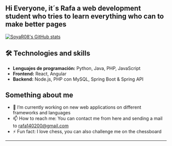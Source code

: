 ## Hi Everyone, it´s Rafa a web development student who tries to learn everything who can to make better pages

<!--
**SoyaR08/SoyaR08** is a ✨ _special_ ✨ repository because its `README.md` (this file) appears on your GitHub profile.

Here are some ideas to get you started:

- 🔭 I’m currently working on ...
- 🌱 I’m currently learning ...
- 👯 I’m looking to collaborate on ...
- 🤔 I’m looking for help with ...
- 💬 Ask me about ...
- 📫 How to reach me: ...
- 😄 Pronouns: ...
- ⚡ Fun fact: ...
-->

[![SoyaR08's GitHub stats](https://github-readme-stats.vercel.app/api?username=SoyaR08&count_private=true&theme=react)](https://github.com/anuraghazra/github-readme-stats)

## 🛠️ Technologies and skills
- **Lenguajes de programación:** Python, Java, PHP, JavaScript
- **Frontend:** React, Angular
- **Backend:** Node.js, PHP con MySQL, Spring Boot & Spring API

## Something about me

- 🔭 I’m currently working on new web applications on different frameworks and languages
- 📫 How to reach me: You can contact me from here and sending a mail to rafa140200@gmail.com
- ⚡ Fun fact: I love chess, you can also challenge me on the chessboard

---
